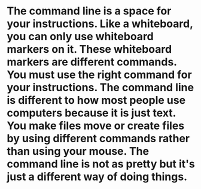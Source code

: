 # The command line is a space for your instructions. Like a whiteboard, you can only use whiteboard markers on it. These whiteboard markers are different commands. You must use the right command for your instructions. The command line is different to how most people use computers because it is just text. You make files move or create files by using different commands rather than using your mouse. The command line is not as pretty but it's just a different way of doing things. 
